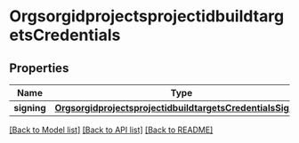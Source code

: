# OrgsorgidprojectsprojectidbuildtargetsCredentials

## Properties
Name | Type | Description | Notes
------------ | ------------- | ------------- | -------------
**signing** | [**OrgsorgidprojectsprojectidbuildtargetsCredentialsSigning**](OrgsorgidprojectsprojectidbuildtargetsCredentialsSigning.md) |  | [optional] 

[[Back to Model list]](../README.md#documentation-for-models) [[Back to API list]](../README.md#documentation-for-api-endpoints) [[Back to README]](../README.md)


